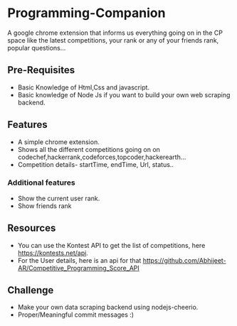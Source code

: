 # Programming-Companion

A google chrome extension that informs us everything going on in the CP space like the latest competitions, your rank or any of your friends rank, popular questions...


## Pre-Requisites

* Basic Knowledge of Html,Css and javascript.
* Basic knowledge of Node Js if you want to build your own web scraping backend.


## Features

* A simple chrome extension.
* Shows all the different competitions going on on codechef,hackerrank,codeforces,topcoder,hackerearth...
* Competition details- startTime, endTime, Url, status..
  
### Additional features 

* Show the current user rank.
* Show friends rank 


## Resources

* You can use the Kontest API to get the list of competitions, here https://kontests.net/api.
* For the User details, here is an api for that https://github.com/Abhijeet-AR/Competitive_Programming_Score_API


## Challenge

* Make your own data scraping backend using nodejs-cheerio.
* Proper/Meaningful commit messages :)

